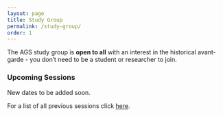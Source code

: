 ```yaml
---
layout: page
title: Study Group
permalink: /study-group/
order: 1
---
```


The AGS study group is **open to all** with an interest in the historical avant-garde - you don’t need to be a student or researcher to join.

<!--The reading for each session and a link to join will be distributed through our mailing list one week in advance. If you've missed the cut-off point but would still like to receive the materials, feel free to <a class="u-email" href="mailto:{{ site.email }}">get in touch</a>. -->

<!-- To participate, simply come along to one of our discussion sessions. You can find a calendar of our upcoming sessions below.
The reading for each session is distributed through our mailing list one week in advance. If you've missed the cut-off point but would still like to receive the materials, feel free to <a class="u-email" href="mailto:{{ site.email }}">get in touch</a>. -->


<h3>Upcoming Sessions</h3>

New dates to be added soon.

<!-- <table>
  <tr>
    <th>Date</th>
    <th>Time</th>
    <th>Session</th>
    <th>Location</th>
  </tr>
  <tr>
    <td width="25%">13 October 2021</td>
    <td width ="15%">7.30-9 pm GMT</td>
    <td width="35%"><b>George Mackay Brown</b></td>
    <td width="25%">online via Collaborate</td>
  </tr>
<tr>
    <td>17 November 2021</td>
    <td>7.30-9 pm GMT</td>
    <td><b>Blaise Cendrars</b></td>
    <td>online via Collaborate</td>
  </tr>
  <tr>
    <td>15 December 2021</td>
    <td>7.30-9 pm GMT</td>
    <td><b>The Chandos Letter by Hugo von Hofmannsthal</b></td>
    <td>online via Collaborate</td>
  </tr>  
</table> -->



<!-- Share buttons BEGIN
<div class="a2a_kit a2a_kit_size_25 a2a_default_style" data-a2a-icon-color="#828282">
  <a class="a2a_button_facebook"></a>
  <a class="a2a_button_twitter"></a>
  <a class="a2a_button_email"></a>
  <a class="a2a_button_whatsapp"></a>
</div>
<script async src="https://static.addtoany.com/menu/page.js"></script><br>
Share buttons END -->

For a list of all previous sessions click [here](/past-sessions).
